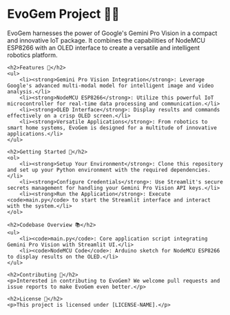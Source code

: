 <!DOCTYPE html>
<html>
<head>
    <title>EvoGem Project</title>
</head>
<body>
    <h1>EvoGem Project 🤖🌐</h1>
    <p>EvoGem harnesses the power of Google's Gemini Pro Vision in a compact and innovative IoT package. It combines the capabilities of NodeMCU ESP8266 with an OLED interface to create a versatile and intelligent robotics platform.</p>

    <h2>Features 🌟</h2>
    <ul>
        <li><strong>Gemini Pro Vision Integration</strong>: Leverage Google's advanced multi-modal model for intelligent image and video analysis.</li>
        <li><strong>NodeMCU ESP8266</strong>: Utilize this powerful IoT microcontroller for real-time data processing and communication.</li>
        <li><strong>OLED Interface</strong>: Display results and commands effectively on a crisp OLED screen.</li>
        <li><strong>Versatile Applications</strong>: From robotics to smart home systems, EvoGem is designed for a multitude of innovative applications.</li>
    </ul>

    <h2>Getting Started 🚀</h2>
    <ol>
        <li><strong>Setup Your Environment</strong>: Clone this repository and set up your Python environment with the required dependencies.</li>
        <li><strong>Configure Credentials</strong>: Use Streamlit's secure secrets management for handling your Gemini Pro Vision API keys.</li>
        <li><strong>Run the Application</strong>: Execute <code>main.py</code> to start the Streamlit interface and interact with the system.</li>
    </ol>

    <h2>Codebase Overview 📚</h2>
    <ul>
        <li><code>main.py</code>: Core application script integrating Gemini Pro Vision with Streamlit UI.</li>
        <li><code>NodeMCU Code</code>: Arduino sketch for NodeMCU ESP8266 to display results on the OLED.</li>
    </ul>

    <h2>Contributing 🤝</h2>
    <p>Interested in contributing to EvoGem? We welcome pull requests and issue reports to make EvoGem even better.</p>

    <h2>License 📄</h2>
    <p>This project is licensed under [LICENSE-NAME].</p>
</body>
</html>
